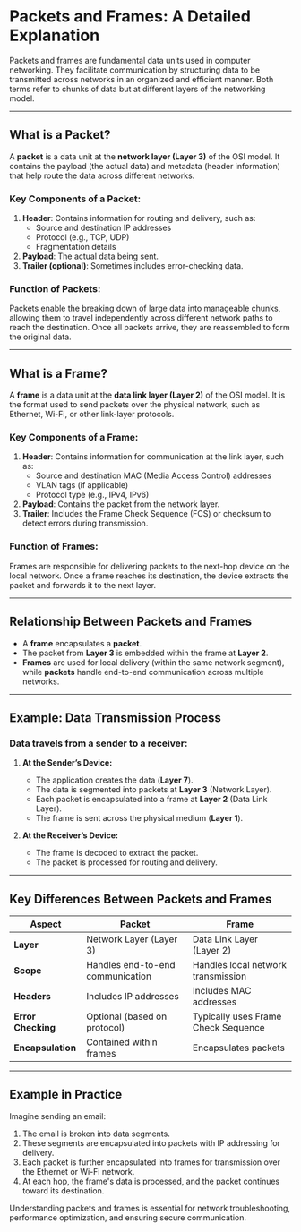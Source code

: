 # Packets and Frames: A Detailed Explanation

Packets and frames are fundamental data units used in computer networking. They facilitate communication by structuring data to be transmitted across networks in an organized and efficient manner. Both terms refer to chunks of data but at different layers of the networking model.

---

## What is a Packet?

A **packet** is a data unit at the **network layer (Layer 3)** of the OSI model. It contains the payload (the actual data) and metadata (header information) that help route the data across different networks.

### Key Components of a Packet:
1. **Header**: Contains information for routing and delivery, such as:
   - Source and destination IP addresses
   - Protocol (e.g., TCP, UDP)
   - Fragmentation details
2. **Payload**: The actual data being sent.
3. **Trailer (optional)**: Sometimes includes error-checking data.

### Function of Packets:
Packets enable the breaking down of large data into manageable chunks, allowing them to travel independently across different network paths to reach the destination. Once all packets arrive, they are reassembled to form the original data.

---

## What is a Frame?

A **frame** is a data unit at the **data link layer (Layer 2)** of the OSI model. It is the format used to send packets over the physical network, such as Ethernet, Wi-Fi, or other link-layer protocols.

### Key Components of a Frame:
1. **Header**: Contains information for communication at the link layer, such as:
   - Source and destination MAC (Media Access Control) addresses
   - VLAN tags (if applicable)
   - Protocol type (e.g., IPv4, IPv6)
2. **Payload**: Contains the packet from the network layer.
3. **Trailer**: Includes the Frame Check Sequence (FCS) or checksum to detect errors during transmission.

### Function of Frames:
Frames are responsible for delivering packets to the next-hop device on the local network. Once a frame reaches its destination, the device extracts the packet and forwards it to the next layer.

---

## Relationship Between Packets and Frames
- A **frame** encapsulates a **packet**.
- The packet from **Layer 3** is embedded within the frame at **Layer 2**.
- **Frames** are used for local delivery (within the same network segment), while **packets** handle end-to-end communication across multiple networks.

---

## Example: Data Transmission Process

### Data travels from a sender to a receiver:
1. **At the Sender’s Device:**
   - The application creates the data (**Layer 7**).
   - The data is segmented into packets at **Layer 3** (Network Layer).
   - Each packet is encapsulated into a frame at **Layer 2** (Data Link Layer).
   - The frame is sent across the physical medium (**Layer 1**).

2. **At the Receiver’s Device:**
   - The frame is decoded to extract the packet.
   - The packet is processed for routing and delivery.

---

## Key Differences Between Packets and Frames

| Aspect                    | Packet                       | Frame                      |
| ------------------------- | ---------------------------- | -------------------------- |
| **Layer**                 | Network Layer (Layer 3)      | Data Link Layer (Layer 2)  |
| **Scope**                 | Handles end-to-end communication | Handles local network transmission |
| **Headers**               | Includes IP addresses        | Includes MAC addresses     |
| **Error Checking**        | Optional (based on protocol) | Typically uses Frame Check Sequence |
| **Encapsulation**         | Contained within frames      | Encapsulates packets       |

---

## Example in Practice

Imagine sending an email:
1. The email is broken into data segments.
2. These segments are encapsulated into packets with IP addressing for delivery.
3. Each packet is further encapsulated into frames for transmission over the Ethernet or Wi-Fi network.
4. At each hop, the frame's data is processed, and the packet continues toward its destination.

Understanding packets and frames is essential for network troubleshooting, performance optimization, and ensuring secure communication.
